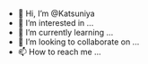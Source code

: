 <p>
  <img width="500px" scr="549450.png">
</p>

- 👋 Hi, I’m @Katsuniya
- 👀 I’m interested in ...
- 🌱 I’m currently learning ...
- 💞️ I’m looking to collaborate on ...
- 📫 How to reach me ...
